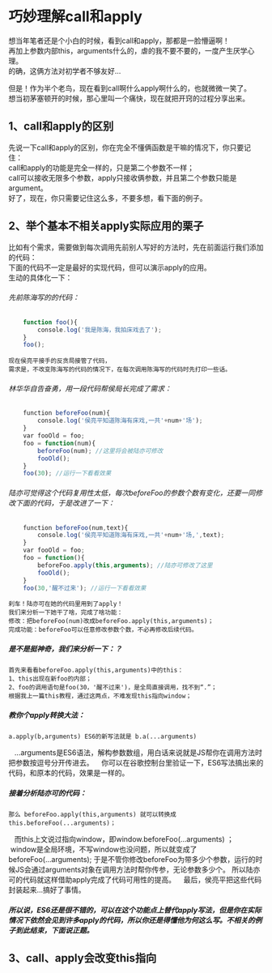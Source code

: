 # 巧妙理解call和apply
想当年笔者还是个小白的时候，看到call和apply，那都是一脸懵逼啊！<br/>
再加上参数内部this，arguments什么的，虐的我不要不要的，一度产生厌学心理。<br/>
的确，这俩方法对初学者不够友好...<br/>

但是！作为半个老鸟，现在看到call啊什么apply啊什么的，也就微微一笑了。<br/>
想当初茅塞顿开的时候，那心里叫一个痛快，现在就把开窍的过程分享出来。<br/>

## 1、call和apply的区别
先说一下call和apply的区别，你在完全不懂俩函数是干嘛的情况下，你只要记住：<br/>
call和apply的功能是完全一样的，只是第二个参数不一样；<br/>
call可以接收无限多个参数，apply只接收俩参数，并且第二个参数只能是argument。<br/>
好了，现在，你只需要记住这么多，不要多想，看下面的例子。<br/>

## 2、举个基本不相关apply实际应用的栗子
比如有个需求，需要做到每次调用先前别人写好的方法时，先在前面运行我们添加的代码：<br/>
下面的代码不一定是最好的实现代码，但可以演示apply的应用。<br/>
生动的具体化一下：

###### 先前陈海写的的代码：

```javascript
    function foo(){
        console.log('我是陈海，我拍床戏去了');
    }
    foo();
```

    现在侯亮平接手的反贪局接管了代码，
    需求是，不改变陈海写的代码的情况下，在每次调用陈海写的代码时先打印一些话。
    
###### 林华华自告奋勇，用一段代码帮侯局长完成了需求：
    
```javascript
    function beforeFoo(num){
        console.log('侯亮平知道陈海有床戏,一共'+num+'场');
    }
    var fooOld = foo;
    foo = function(num){
        beforeFoo(num); //这里将会被陆亦可修改
        fooOld();
    }
    foo(30); //运行一下看看效果
```

###### 陆亦可觉得这个代码复用性太低，每次beforeFoo的参数个数有变化，还要一同修改下面的代码，于是改进了一下：

```javascript
    function beforeFoo(num,text){
        console.log('侯亮平知道陈海有床戏,一共'+num+'场,',text);
    }
    var fooOld = foo;
    foo = function(){
        beforeFoo.apply(this,arguments); //陆亦可修改了这里
        fooOld();
    }
    foo(30,'醒不过来'); //运行一下看看效果
```

    刹车！陆亦可在她的代码里用到了apply！
    我们来分析一下她干了啥，完成了啥功能：
    修改：把beforeFoo(num)改成beforeFoo.apply(this,arguments)；
    完成功能：beforeFoo可以任意修改参数个数，不必再修改后续代码。

##### 是不是挺神奇，我们来分析一下：？

    首先来看看beforeFoo.apply(this,arguments)中的this：
    1、this出现在新foo的内部；
    2、foo的调用语句是foo(30，'醒不过来')，是全局直接调用，找不到“.”；
    根据我上一篇this教程，通过这两点，不难发现this指向window；

##### 教你个apply转换大法： 

    a.apply(b,arguments) ES6的新写法就是 b.a(...arguments)
    ...arguments是ES6语法，解构参数数组，用白话来说就是JS帮你在调用方法时把参数按逗号分开传进去。
    你可以在谷歌控制台里验证一下，ES6写法搞出来的代码，和原本的代码，效果是一样的。
    
##### 接着分析陆亦可的代码：

    那么 beforeFoo.apply(this,arguments) 就可以转换成 this.beforeFoo(...arguments)；
    而this上文说过指向window，即window.beforeFoo(...arguments) ；
    window是全局环境，不写window也没问题，所以就变成了beforeFoo(...arguments);
    于是不管你修改beforeFoo为带多少个参数，运行的时候JS会通过arguments对象在调用方法时帮你传参，无论参数多少个。
    所以陆亦可的代码就这样借助apply完成了代码可用性的提高。
    最后，侯亮平把这些代码封装起来...搞好了事情。
    
##### 所以说，ES6还是很不错的，可以在这个功能点上替代apply写法，但是你在实际情况下依然会见到许多apply的代码，所以你还是得懂他为何这么写。不相关的例子到此结束，下面说正题。

## 3、call、apply会改变this指向

    
